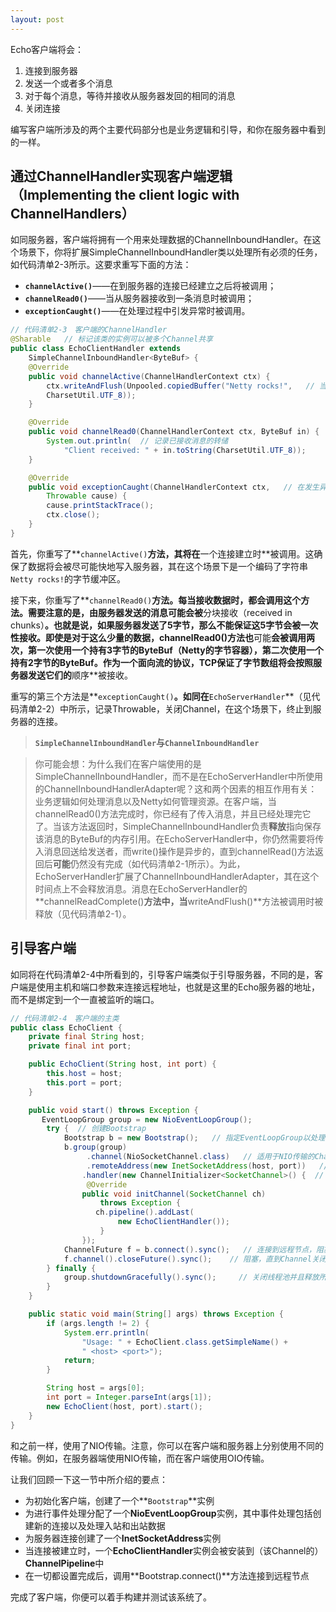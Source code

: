 ```yaml
---
layout: post
---
```


Echo客户端将会：

1. 连接到服务器
2. 发送一个或者多个消息
3. 对于每个消息，等待并接收从服务器发回的相同的消息
4. 关闭连接

编写客户端所涉及的两个主要代码部分也是业务逻辑和引导，和你在服务器中看到的一样。

## 通过ChannelHandler实现客户端逻辑（Implementing the client logic with ChannelHandlers）

如同服务器，客户端将拥有一个用来处理数据的ChannelInboundHandler。在这个场景下，你将扩展SimpleChannelInboundHandler类以处理所有必须的任务，如代码清单2-3所示。这要求重写下面的方法：

- **`channelActive()`**——在到服务器的连接已经建立之后将被调用；
- **`channelRead0()`**——当从服务器接收到一条消息时被调用；
- **`exceptionCaught()`**——在处理过程中引发异常时被调用。

```java
// 代码清单2-3　客户端的ChannelHandler
@Sharable   // 标记该类的实例可以被多个Channel共享
public class EchoClientHandler extends
    SimpleChannelInboundHandler<ByteBuf> {
    @Override
    public void channelActive(ChannelHandlerContext ctx) {
        ctx.writeAndFlush(Unpooled.copiedBuffer("Netty rocks!",   // 当被通知Channel是活跃的时候，发送一条消息
        CharsetUtil.UTF_8));
    }

    @Override
    public void channelRead0(ChannelHandlerContext ctx, ByteBuf in) {
        System.out.println(  // 记录已接收消息的转储
            "Client received: " + in.toString(CharsetUtil.UTF_8));
    }

    @Override
    public void exceptionCaught(ChannelHandlerContext ctx,   // 在发生异常时，记录错误并关闭Channel
        Throwable cause) {
        cause.printStackTrace();
        ctx.close();
    }
}
```

首先，你重写了**`channelActive()`**方法，其将在**一个连接建立时**被调用。这确保了数据将会被尽可能快地写入服务器，其在这个场景下是一个编码了字符串`Netty rocks!`的字节缓冲区。

接下来，你重写了**`channelRead0()`**方法。每当接收数据时，都会调用这个方法。需要注意的是，由服务器发送的消息可能会被**分块接收（received in chunks）**。也就是说，如果服务器发送了5字节，那么不能保证这5字节会被一次性接收。即使是对于这么少量的数据，channelRead0()方法也**可能**会被调用两次，第一次使用一个持有3字节的ByteBuf（Netty的字节容器），第二次使用一个持有2字节的ByteBuf。作为一个面向流的协议，TCP保证了字节数组将会按照服务器发送它们的**顺序**被接收。

重写的第三个方法是**`exceptionCaught()`**。如同在**`EchoServerHandler`**（见代码清单2-2）中所示，记录Throwable，关闭Channel，在这个场景下，终止到服务器的连接。

> **`SimpleChannelInboundHandler`**与**`ChannelInboundHandler`**

> 你可能会想：为什么我们在客户端使用的是SimpleChannelInboundHandler，而不是在EchoServerHandler中所使用的ChannelInboundHandlerAdapter呢？这和两个因素的相互作用有关：业务逻辑如何处理消息以及Netty如何管理资源。在客户端，当channelRead0()方法完成时，你已经有了传入消息，并且已经处理完它了。当该方法返回时，SimpleChannelInboundHandler负责**释放**指向保存该消息的ByteBuf的内存引用。在EchoServerHandler中，你仍然需要将传入消息回送给发送者，而write()操作是异步的，直到channelRead()方法返回后**可能**仍然没有完成（如代码清单2-1所示）。为此，EchoServerHandler扩展了ChannelInboundHandlerAdapter，其在这个时间点上不会释放消息。消息在EchoServerHandler的**channelReadComplete()**方法中，当**writeAndFlush()**方法被调用时被释放（见代码清单2-1）。

## 引导客户端

如同将在代码清单2-4中所看到的，引导客户端类似于引导服务器，不同的是，客户端是使用主机和端口参数来连接远程地址，也就是这里的Echo服务器的地址，而不是绑定到一个一直被监听的端口。

```java
// 代码清单2-4　客户端的主类
public class EchoClient {
    private final String host;
    private final int port;

    public EchoClient(String host, int port) {
        this.host = host;
        this.port = port;
    }

    public void start() throws Exception {
       EventLoopGroup group = new NioEventLoopGroup();
        try {  // 创建Bootstrap
            Bootstrap b = new Bootstrap();   // 指定EventLoopGroup以处理客户端事件；需要适用于NIO的实现
            b.group(group)
                 .channel(NioSocketChannel.class)   // 适用于NIO传输的Channel类型
                 .remoteAddress(new InetSocketAddress(host, port))   // 设置服务器的InetSocketAddr-ess
                .handler(new ChannelInitializer<SocketChannel>() {  // 在创建Channel时，向ChannelPipeline中添加一个Echo-ClientHandler实例
                 @Override
                public void initChannel(SocketChannel ch)
                    throws Exception {
                   ch.pipeline().addLast(
                        new EchoClientHandler());
                    }
                });
            ChannelFuture f = b.connect().sync();   // 连接到远程节点，阻塞等待直到连接完成
            f.channel().closeFuture().sync();    // 阻塞，直到Channel关闭
        } finally {
            group.shutdownGracefully().sync();     // 关闭线程池并且释放所有的资源
        }
    }

    public static void main(String[] args) throws Exception {
        if (args.length != 2) {
            System.err.println(
                "Usage: " + EchoClient.class.getSimpleName() +
                " <host> <port>");
            return;
        }

        String host = args[0];
        int port = Integer.parseInt(args[1]);
        new EchoClient(host, port).start();
    }
}
```

和之前一样，使用了NIO传输。注意，你可以在客户端和服务器上分别使用不同的传输。例如，在服务器端使用NIO传输，而在客户端使用OIO传输。

让我们回顾一下这一节中所介绍的要点：

- 为初始化客户端，创建了一个**`Bootstrap`**实例
- 为进行事件处理分配了一个**NioEventLoopGroup**实例，其中事件处理包括创建新的连接以及处理入站和出站数据
- 为服务器连接创建了一个**InetSocketAddress**实例
- 当连接被建立时，一个**EchoClientHandler**实例会被安装到（该Channel的）**ChannelPipeline**中
- 在一切都设置完成后，调用**Bootstrap.connect()**方法连接到远程节点

完成了客户端，你便可以着手构建并测试该系统了。